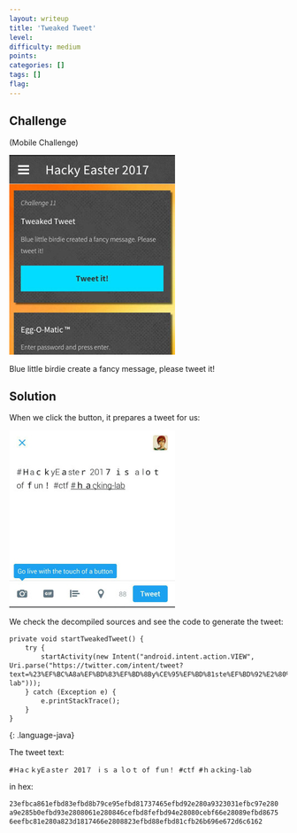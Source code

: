 ```yaml
---
layout: writeup
title: 'Tweaked Tweet'
level:
difficulty: medium
points:
categories: []
tags: []
flag:
---
```

## Challenge

(Mobile Challenge)

![](writeupfiles/egg11_chall.jpg)

Blue little birdie create a fancy message, please tweet it!

## Solution

When we click the button, it prepares a tweet for us:

![](writeupfiles/egg11_tweet.jpg)

We check the decompiled sources and see the code to generate the tweet:

    private void startTweakedTweet() {
        try {
            startActivity(new Intent("android.intent.action.VIEW", Uri.parse("https://twitter.com/intent/tweet?text=%23%EF%BC%A8a%EF%BD%83%EF%BD%8By%CE%95%EF%BD%81ste%EF%BD%92%E2%80%A9201%EF%BC%97%E2%80%A9%E2%85%B0%EF%BD%93%E2%80%80a%E2%80%84l%EF%BD%8F%EF%BD%94%E2%80%80%CE%BFf%E2%80%89%EF%BD%86un%EF%BC%81%E2%80%A8%23%D1%81tf%E2%80%88%23%EF%BD%88%EF%BD%81%CF%B2king-lab")));
        } catch (Exception e) {
            e.printStackTrace();
        }
    }
{: .language-java}

The tweet text:

    #ＨaｃｋyΕａsteｒ 201７ ⅰｓ a lｏｔ οf ｆun！ #сtf #ｈａϲking-lab

in hex:

    23efbca861efbd83efbd8b79ce95efbd81737465efbd92e280a9323031efbc97e280
    a9e285b0efbd93e2808061e280846cefbd8fefbd94e28080cebf66e28089efbd8675
    6eefbc81e280a823d1817466e2808823efbd88efbd81cfb26b696e672d6c6162

